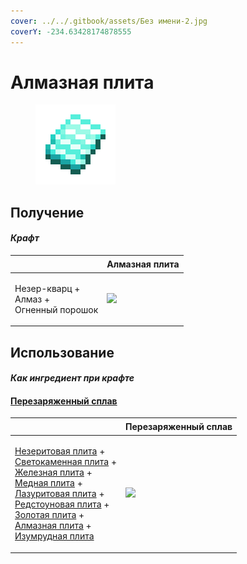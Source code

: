 ```yaml
---
cover: ../../.gitbook/assets/Без имени-2.jpg
coverY: -234.63428174878555
---
```


# Алмазная плита

<figure><img src="../../.gitbook/assets/diamond_plate_0_128.png" alt=""><figcaption></figcaption></figure>

## Получение

#### _Крафт_

| ㅤ                                                   | Алмазная плита                                   |
| --------------------------------------------------- | ------------------------------------------------ |
| <p>Незер-кварц +<br>Алмаз +<br>Огненный порошок</p> | ![](../../.gitbook/assets/diamond\_plate\_0.png) |

## Использование

#### _Как ингредиент при крафте_

#### [Перезаряженный сплав](overcharged\_alloy.md)

| ㅤ                                                                                                                                                                                                                                                                                                                                                                                                                                                                                                    | Перезаряженный сплав                              |
| ---------------------------------------------------------------------------------------------------------------------------------------------------------------------------------------------------------------------------------------------------------------------------------------------------------------------------------------------------------------------------------------------------------------------------------------------------------------------------------------------------- | ------------------------------------------------- |
| <p><a href="netherite_plate_0.md">Незеритовая плита</a> +<br><a href="lumium_plate_0.md">Светокаменная плита</a> +<br><a href="iron_plate_0.md">Железная плита</a> +<br><a href="copper_plate_0.md">Медная плита</a> +<br><a href="sapphire_plate_0.md">Лазуритовая плита</a> +<br><a href="ruby_plate_0.md">Редстоуновая плита</a> +<br><a href="gold_plate_0.md">Золотая плита</a> +<br><a href="diamond_plate_0.md">Алмазная плита</a> +<br><a href="emerald_plate_0.md">Изумрудная плита</a></p> | ![](../../.gitbook/assets/overcharged\_alloy.png) |
